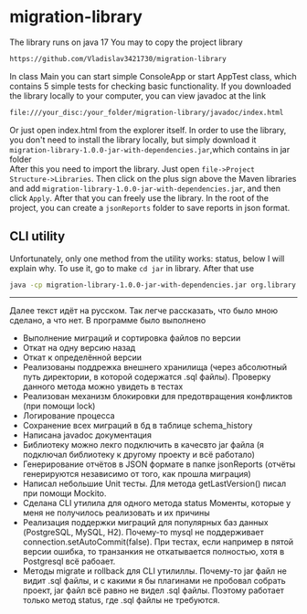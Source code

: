 ﻿# migration-library
The library runs on java 17
You may to copy the project library
```bash
https://github.com/Vladislav3421730/migration-library
```
In class Main you can start simple ConsoleApp or start AppTest class, which contains 5 simple tests for checking basic functionality.
If you downloaded the library locally to your computer, you can view javadoc at the link
```bash
file:///your_disc:/your_folder/migration-library/javadoc/index.html
```
Or just open index.html from the explorer itself.
In order to use the library, you don't need to install the library locally, but simply download it `migration-library-1.0.0-jar-with-dependencies.jar`,which contains in jar folder <br>
After this you need to import the library. Just open `file->Project Structure->Libraries`. Then click on the plus sign above the Maven libraries and add  `migration-library-1.0.0-jar-with-dependencies.jar`, and then click `Apply`. After that you can freely use the library. In the root of the project, you can create a `jsonReports` folder to save reports in json format. 
## CLI utility
Unfortunately, only one method from the utility works: status, below I will explain why. To use it, go to make `cd jar` in library. After that use
```bash
java -cp migration-library-1.0.0-jar-with-dependencies.jar org.library.CLI status
```
---
Далее текст идёт на русском. Так легче рассказать, что было мною сделано, а что нет. В программе было выполнено<br>
* Выполнение миграций и сортировка файлов по версии
* Откат на одну версию назад
* Откат к определённой версии
* Реализованы поддрежка внешнего хранилища (через абсолютный путь директории, в которой содержатся .sql файлы). Проверку данного метода можно увидеть в тестах
* Реализован механизм блокировки для предотвращения конфликтов (при помощи lock)
* Логирование процесса
* Сохранение всех миграций в бд в таблице schema_history
* Написана javadoc документация
* Библиотеку можно лекго подключить в качесвто jar файла (я подключал библиотеку к другому проекту и всё работало)
* Генерирование отчётов в JSON формате в папке jsonReports (отчёты генерируются независимо от того, как прошла миграция)
* Написал небольшие Unit тесты. Для метода getLastVersion() писал при помощи Mockito.
* Сделана CLI утилила для одного метода status
Моменты, которые у меня не получилось реализовать и их причины
* Реализация поддержки миграций для популярных баз данных (PostgreSQL, MySQL, H2).
Почему-то mysql не поддерживает  connection.setAutoCommit(false). При тестах, если например в пятой версии ошибка, то транзанкия не откатывается полностью, хотя в Postgresql всё рабоает.
* Методы migrate и rollback для CLI утилиллы. Почему-то jar файл не видит .sql файлы, и с какими я бы плагинами не пробовал собрать проект, jar файл всё равно не видел .sql файлы.
Поэтому работает только метод status, где .sql файлы не требуются.
